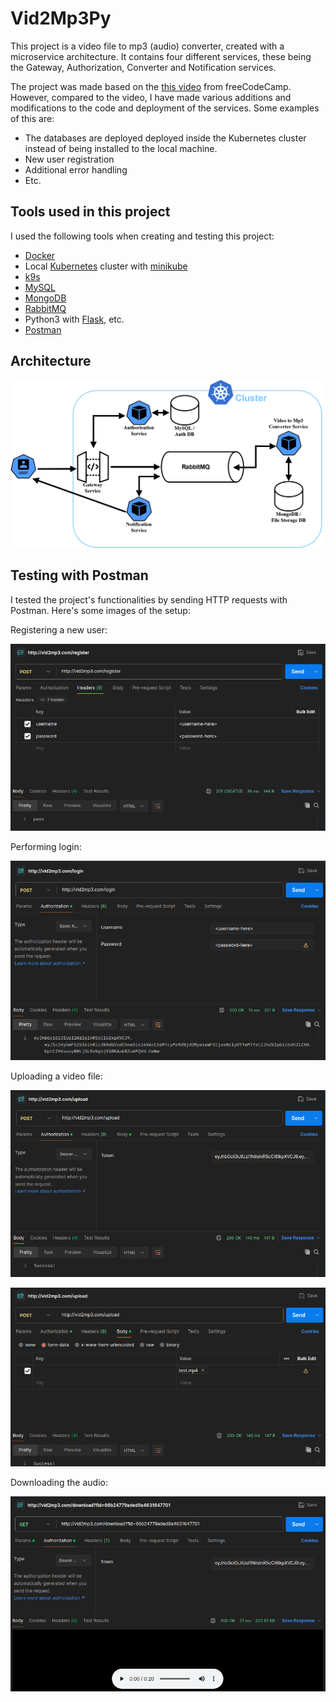 # Vid2Mp3Py

This project is a video file to mp3 (audio) converter, created with a microservice architecture.
It contains four different services, these being the Gateway, Authorization, Converter and Notification services.

The project was made based on the [this video](https://www.youtube.com/watch?v=hmkF77F9TLw) from freeCodeCamp. However, compared to the video, I have made various additions and modifications to the code and deployment of the services.
Some examples of this are:
* The databases are deployed deployed inside the Kubernetes cluster instead of being installed to the local machine.
* New user registration
* Additional error handling
* Etc.

## Tools used in this project

I used the following tools when creating and testing this project:
* [Docker](https://www.docker.com/)
* Local [Kubernetes](https://kubernetes.io/) cluster with [minikube](https://minikube.sigs.k8s.io/docs/)
* [k9s](https://k9scli.io/)
* [MySQL](https://www.mysql.com/)
* [MongoDB](https://www.mongodb.com/)
* [RabbitMQ](https://www.rabbitmq.com/)
* Python3 with [Flask](https://flask.palletsprojects.com/en/3.0.x/), etc.
* [Postman](https://www.postman.com/)

## Architecture
![service architecture](img/Architecture.png)


## Testing with Postman
I tested the project's functionalities by sending HTTP requests with Postman. Here's some images of the setup:

Registering a new user:

![registering](img/register.png)


Performing login:

![login](img/login.png)


Uploading a video file:

![upload1](img/upload1.png)

![upload2](img/upload2.png)


Downloading the audio:

![download](img/download.png)